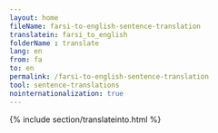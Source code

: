 ```yaml
---
layout: home
fileName: farsi-to-english-sentence-translation
translatein: farsi_to_english
folderName : translate
lang: en
from: fa
to: en
permalink: /farsi-to-english-sentence-translation
tool: sentence-translations
nointernationalization: true
---
```

{% include section/translateinto.html %}
